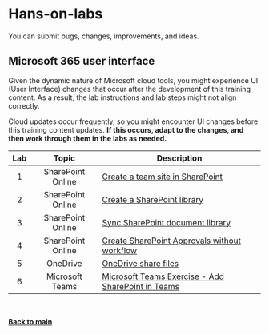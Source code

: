 <a id="top" />

# Hans-on-labs

You can submit bugs, changes, improvements, and ideas.

## Microsoft 365 user interface

Given the dynamic nature of Microsoft cloud tools, you might experience UI (User Interface) changes that occur after the development of this training content. As a result, the lab instructions and lab steps might not align correctly.

Cloud updates occur frequently, so you might encounter UI changes before this training content updates. **If this occurs, adapt to the changes, and then work through them in the labs as needed.**



| Lab | Topic | Description |
| :---: | :---: | --- |
| 1 | SharePoint Online | [Create a team site in SharePoint](./CreateSharePointTeamSite.md) | 
| 2 | SharePoint Online | [Create a SharePoint library](./CreateSharePointLibrary.md)|
| 3 | SharePoint Online | [Sync SharePoint document library](./CreateSharePointLibrarySync.md)|
| 4 | SharePoint Online | [Create SharePoint Approvals without workflow](./CreateSharePointApprovalsWithoutWorkflow.md)
| 5 | OneDrive          | [OneDrive share files](./OneDriveShareFiles.md)
| 6 | Microsoft Teams   | [Microsoft Teams Exercise - Add SharePoint in Teams](./MicrosoftTeamsAddSharePointInTeams.md)|

<br/>

[**Back to main**](../README.md)
